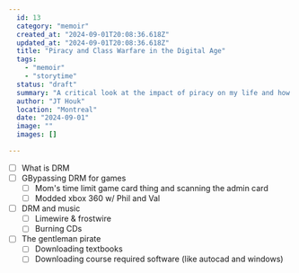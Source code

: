 ```yaml
---
  id: 13
  category: "memoir"
  created_at: "2024-09-01T20:08:36.618Z"
  updated_at: "2024-09-01T20:08:36.618Z"
  title: "Piracy and Class Warfare in the Digital Age"
  tags: 
    - "memoir"
    - "storytime"
  status: "draft"
  summary: "A critical look at the impact of piracy on my life and how it shaped my views on class and access to information."
  author: "JT Houk"
  location: "Montreal"
  date: "2024-09-01"
  image: ""
  images: []

---
```


- [ ] What is DRM
- [ ] GBypassing DRM for games
  - [ ] Mom's time limit game card thing and scanning the admin card
  - [ ] Modded xbox 360 w/ Phil and Val
- [ ] DRM and music
  - [ ] Limewire & frostwire
  - [ ] Burning CDs
- [ ] The gentleman pirate
  - [ ] Downloading textbooks
  - [ ] Downloading course required software (like autocad and windows)